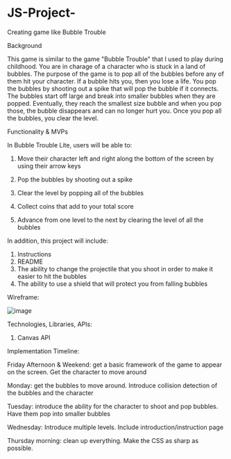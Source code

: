 # JS-Project-
Creating game like Bubble Trouble

Background

This game is similar to the game "Bubble Trouble" that I used to play during childhood. You are in charage of a character who is stuck in a land of bubbles. The purpose of the game is to pop all of the bubbles before any of them hit your character. If a bubble hits you, then you lose a life. You pop the bubbles by shooting out a spike that will pop the bubble if it connects. The bubbles start off large and break into smaller bubbles when they are popped. Eventually, they reach the smallest size bubble and when you pop those, the bubble disappears and can no longer hurt you. Once you pop all the bubbles, you clear the level.

Functionality & MVPs

In Bubble Trouble Lite, users will be able to:

1. Move their character left and right along the bottom of the screen by using their arrow keys

2. Pop the bubbles by shooting out a spike

3. Clear the level by popping all of the bubbles

4. Collect coins that add to your total score

5. Advance from one level to the next by clearing the level of all the bubbles


In addition, this project will include:

1. Instructions
2. README
3. The ability to change the projectile that you shoot in order to make it easier to hit the bubbles
4. The ability to use a shield that will protect you from falling bubbles

Wireframe:

![image](https://user-images.githubusercontent.com/79114511/205189052-4011bcef-1bd0-418b-bee9-b983c305da6b.png)

Technologies, Libraries, APIs:
1. Canvas API

Implementation Timeline:

Friday Afternoon & Weekend: get a basic framework of the game to appear on the screen. Get the character to move around

Monday: get the bubbles to move around. Introduce collision detection of the bubbles and the character

Tuesday: introduce the ability for the character to shoot and pop bubbles. Have them pop into smaller bubbles

Wednesday: Introduce multiple levels. Include introduction/instruction page

Thursday morning: clean up everything. Make the CSS as sharp as possible.
